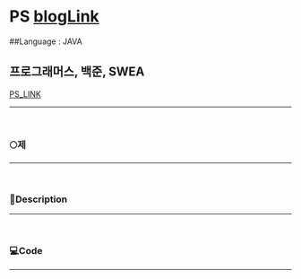 # PS [blogLink](https://velog.io/@admin1194)
##Language : JAVA



## 프로그래머스, 백준, SWEA


[PS_LINK](https://velog.io/@admin1194)

***
<br>

### 🌕제

---

<br>

### 📢Description

---


<br>

### 💻Code

---

```javascript
```